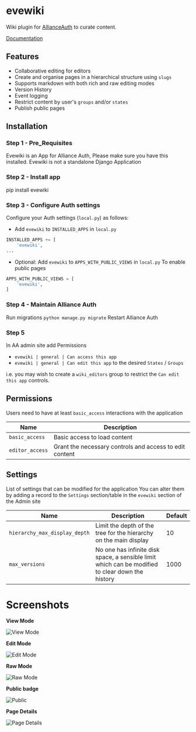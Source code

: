 # evewiki

Wiki plugin for [AllianceAuth](https://gitlab.com/allianceauth/allianceauth) to curate content.

[Documentation](https://gitlab.com/cunningdesigns/evewiki/-/tree/main/docs?ref_type=heads)

## Features

- Collaborative editing for editors
- Create and organise pages in a hierarchical structure using `slugs`
- Supports markdown with both rich and raw editing modes
- Version History
- Event logging
- Restrict content by user's `groups` and/or `states`
- Publish public pages

## Installation

### Step 1 - Pre_Requisites

Evewiki is an App for Alliance Auth, Please make sure you have this installed. Evewiki is not a standalone Django Application

### Step 2 - Install app

pip install evewiki

### Step 3 - Configure Auth settings

Configure your Auth settings (`local.py`) as follows:

- Add `evewiki` to `INSTALLED_APPS` in `local.py`

```python
INSTALLED_APPS += [
	'evewiki',
...
```

- Optional: Add `evewiki` to `APPS_WITH_PUBLIC_VIEWS` in `local.py`
To enable public pages
```python
APPS_WITH_PUBLIC_VIEWS = [
    'evewiki',
]
```

### Step 4 - Maintain Alliance Auth

Run migrations `python manage.py migrate`
Restart Alliance Auth

### Step 5

In AA admin site add Permissions
- `evewiki | general | Can access this app`
- `evewiki | general | Can edit this app`
to the desired `States` / `Groups`

i.e. you may wish to create a `wiki_editors` group to restrict the `Can edit this app` controls.

## Permissions

Users need to have at least `basic_access` interactions with the application

| Name                  | Description                                              |
|-----------------------|----------------------------------------------------------|
| `basic_access`        | Basic access to load content                             |
| `editor_access`       | Grant the necessary controls and access to edit content  |


## Settings

List of settings that can be modified for the application
You can alter them by adding a record to the `Settings` section/table in the `evewiki` section of the Admin site

| Name                          | Description                                                                                      | Default |
|-------------------------------|--------------------------------------------------------------------------------------------------|---------|
| `hierarchy_max_display_depth` | Limit the depth of the tree for the hierarchy on the main display                                | 10      |
| `max_versions`                | No one has infinite disk space, a sensible limit which can be modified to clear down the history | 1000    |

# Screenshots

**View Mode**

![View Mode](https://i.imgur.com/DnMVcFj.png)

**Edit Mode**

![Edit Mode](https://i.imgur.com/HF8VsHS.png)

**Raw Mode**

![Raw Mode](https://i.imgur.com/yczJ1jW.png)

**Public badge**

![Public](https://i.imgur.com/zYaIRNq.png)

**Page Details**

![Page Details](https://i.imgur.com/cOnRR7p.png)


